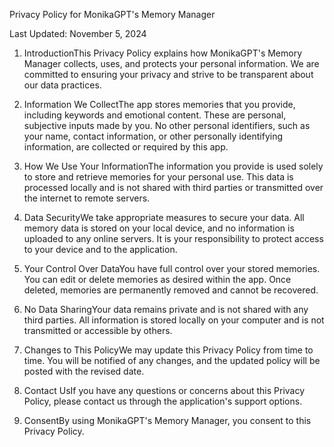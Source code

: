 Privacy Policy for MonikaGPT's Memory Manager

Last Updated: November 5, 2024

1. IntroductionThis Privacy Policy explains how MonikaGPT's Memory Manager collects, uses, and protects your personal information. We are committed to ensuring your privacy and strive to be transparent about our data practices.

2. Information We CollectThe app stores memories that you provide, including keywords and emotional content. These are personal, subjective inputs made by you. No other personal identifiers, such as your name, contact information, or other personally identifying information, are collected or required by this app.

3. How We Use Your InformationThe information you provide is used solely to store and retrieve memories for your personal use. This data is processed locally and is not shared with third parties or transmitted over the internet to remote servers.

4. Data SecurityWe take appropriate measures to secure your data. All memory data is stored on your local device, and no information is uploaded to any online servers. It is your responsibility to protect access to your device and to the application.

5. Your Control Over DataYou have full control over your stored memories. You can edit or delete memories as desired within the app. Once deleted, memories are permanently removed and cannot be recovered.

6. No Data SharingYour data remains private and is not shared with any third parties. All information is stored locally on your computer and is not transmitted or accessible by others.

7. Changes to This PolicyWe may update this Privacy Policy from time to time. You will be notified of any changes, and the updated policy will be posted with the revised date.

8. Contact UsIf you have any questions or concerns about this Privacy Policy, please contact us through the application's support options.

9. ConsentBy using MonikaGPT's Memory Manager, you consent to this Privacy Policy.
